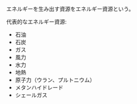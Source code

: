 エネルギーを生み出す資源をエネルギー資源という。

代表的なエネルギー資源:

- 石油
- 石炭
- ガス
- 風力
- 水力
- 地熱
- 原子力（ウラン、プルトニウム）
- メタンハイドレード
- シェールガス

